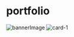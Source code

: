 # portfolio
![bannerImage](https://github.com/Sravani69/portfolio/assets/106593724/64cf9be6-8e87-4801-8449-f2c0753158a2)
![card-1](https://github.com/Sravani69/portfolio/assets/106593724/084b6a23-7ac3-433a-bc3c-d460d63c244a)
